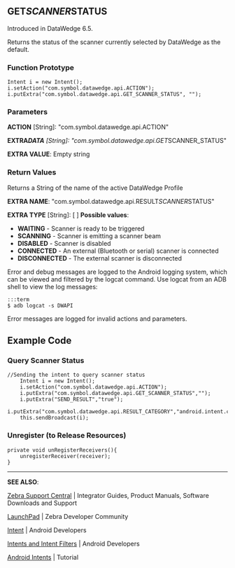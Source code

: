 <h2 id="get_scanner_status">GET<em>SCANNER</em>STATUS</h2>
<p>Introduced in DataWedge 6.5.</p>
<p>Returns the status of the scanner currently selected by DataWedge as the default.</p>
<h3 id="functionprototype">Function Prototype</h3>
<pre><code>Intent i = new Intent();
i.setAction("com.symbol.datawedge.api.ACTION");
i.putExtra("com.symbol.datawedge.api.GET_SCANNER_STATUS", "");
</code></pre>
<h3 id="parameters">Parameters</h3>
<p><strong>ACTION</strong> [String]: "com.symbol.datawedge.api.ACTION"</p>
<p><strong>EXTRA<em>DATA</strong> [String]: "com.symbol.datawedge.api.GET</em>SCANNER_STATUS"</p>
<p><strong>EXTRA VALUE</strong>: Empty string</p>
<h3 id="returnvalues">Return Values</h3>
<p>Returns a String of the name of the active DataWedge Profile</p>
<p><strong>EXTRA NAME</strong>: "com.symbol.datawedge.api.RESULT<em>SCANNER</em>STATUS" </p>
<p><strong>EXTRA TYPE</strong> [String]: [ ] <strong>Possible values</strong>:</p>
<ul>
<li><strong>WAITING</strong> - Scanner is ready to be triggered</li>
<li><strong>SCANNING</strong> - Scanner is emitting a scanner beam </li>
<li><strong>DISABLED</strong> - Scanner is disabled</li>
<li><strong>CONNECTED</strong> - An external (Bluetooth or serial) scanner is connected</li>
<li><strong>DISCONNECTED</strong> - The external scanner is disconnected</li>
</ul>
<p>Error and debug messages are logged to the Android logging system, which can be viewed and filtered by the logcat command. Use logcat from an ADB shell to view the log messages:</p>
<pre><code>:::term
$ adb logcat -s DWAPI
</code></pre>
<p>Error messages are logged for invalid actions and parameters.</p>
<h2 id="examplecode">Example Code</h2>
<h3 id="queryscannerstatus">Query Scanner Status</h3>
<pre><code>//Sending the intent to query scanner status
    Intent i = new Intent();
    i.setAction("com.symbol.datawedge.api.ACTION");
    i.putExtra("com.symbol.datawedge.api.GET_SCANNER_STATUS","");
    i.putExtra("SEND_RESULT","true");
    i.putExtra("com.symbol.datawedge.api.RESULT_CATEGORY","android.intent.category.DEFAULT");
    this.sendBroadcast(i);
</code></pre>
<!-- removed due to redundancy, NOT per eng. 

    // call in onResume()
    private void registerReceivers(){
        IntentFilter filter = new IntentFilter();
        filter.addAction("com.symbol.datawedge.api.RESULT_ACTION");
        filter.addCategory(Intent.CATEGORY_DEFAULT);
        registerReceiver(receiver,filter);
    }

    //call in onPause()
    private void unRegisterReceivers(){
        unregisterReceiver(receiver);
    }

 -->
<h3 id="registertoreceivequeryresults">Register to Receive Query Results</h3>
<pre><code>private void registerReceivers(){
    IntentFilter filter = new IntentFilter();
    filter.addAction("com.symbol.datawedge.api.RESULT_ACTION");
    filter.addCategory(Intent.CATEGORY_DEFAULT);
    registerReceiver(receiver,filter);
}
</code></pre>
<h3 id="receivequeryresults">Receive Query Results</h3>
<pre><code>// Receiving the results 

ResultIntentReceiver receiver = new ResultIntentReceiver();

class ResultIntentReceiver extends BroadcastReceiver {
    @Override
    public void onReceive(Context context, Intent intent) {
            if(intent.hasExtra("com.symbol.datawedge.api.RESULT_SCANNER_STATUS")) {
                String scannerStatus = intent.getStringExtra("com.symbol.datawedge.api.RESULT_SCANNER_STATUS");
                Log.d(TAG,"Scanner status:"+scannerStatus);
            }
    }
}
</code></pre>
<!-- 6/29/18- replaced existing code (below) with the code above, per eng. 

    // Receiving the results 

        private BroadcastReceiver mBroadcastReceiver = new BroadcastReceiver(){
        @Override
        public void onReceive(Context context, Intent intent){

        if (intent != null) {
            String command = intent.getStringExtra("COMMAND");
            String commandidentifier = intent.getStringExtra("COMMAND_IDENTIFIER");
            String result = intent.getStringExtra("RESULT");
            Bundle bundle = new Bundle();
            String resultInfo = "";
            if (intent.hasExtra("RESULT_INFO")) {
                bundle = intent.getBundleExtra("RESULT_INFO");
                Set<String> keys = bundle.keySet();
                for (String key : keys) {
                    resultInfo += key + ": " + bundle.getString(key) + "\n";
                }
            }
            String text = "Command: " + command + "\n" +
                    "Result: " + result + "\n" +
                    "Result Info: \n" + resultInfo + "\n" +
                    "CID:" + commandidentifier;

            Log.d("TAG", "#DataWedgeTestApp# \nCommand: " + command + "\nResult: " + result + "\nReason:\n" + resultInfo);
            Toast.makeText(context, text, Toast.LENGTH_LONG).show();
            }
        };
    };
 -->
<h3 id="unregistertoreleaseresources">Unregister (to Release Resources)</h3>
<pre><code>private void unRegisterReceivers(){
    unregisterReceiver(receiver);
}
</code></pre>
<hr />
<p><strong>SEE ALSO</strong>:</p>
<p><a href="https://www.zebra.com/us/en/support-downloads.html">Zebra Support Central</a> | Integrator Guides, Product Manuals, Software Downloads and Support</p>
<p><a href="https://developer.zebra.com/welcome">LaunchPad</a> | Zebra Developer Community</p>
<p><a href="https://developer.android.com/reference/android/content/Intent.html">Intent</a> | Android Developers</p>
<p><a href="http://developer.android.com/guide/components/intents-filters.html">Intents and Intent Filters</a> | Android Developers</p>
<p><a href="http://www.vogella.com/tutorials/AndroidIntent/article.html">Android Intents</a> | Tutorial</p>